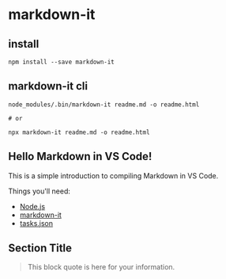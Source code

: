 # markdown-it

## install

```
npm install --save markdown-it
```

## markdown-it cli

```
node_modules/.bin/markdown-it readme.md -o readme.html

# or

npx markdown-it readme.md -o readme.html
```

## Hello Markdown in VS Code!

This is a simple introduction to compiling Markdown in VS Code.

Things you'll need:

* [Node.js](https://nodejs.org)
* [markdown-it](https://www.npmjs.com/package/markdown-it)
* [tasks.json](/docs/editor/tasks)

## Section Title

> This block quote is here for your information.
